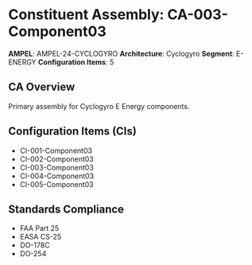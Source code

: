# Constituent Assembly: CA-003-Component03

**AMPEL**: AMPEL-24-CYCLOGYRO
**Architecture**: Cyclogyro
**Segment**: E-ENERGY
**Configuration Items**: 5

## CA Overview
Primary assembly for Cyclogyro E Energy components.

## Configuration Items (CIs)
- CI-001-Component03
- CI-002-Component03
- CI-003-Component03
- CI-004-Component03
- CI-005-Component03

## Standards Compliance
- FAA Part 25
- EASA CS-25
- DO-178C
- DO-254
